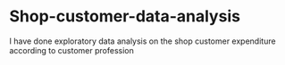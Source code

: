 # Shop-customer-data-analysis
I have done exploratory data analysis on the shop customer expenditure according to customer profession
